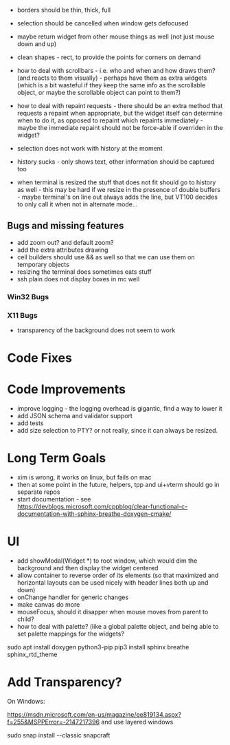 ﻿- borders should be thin, thick, full
- selection should be cancelled when window gets defocused
- maybe return widget from other mouse things as well (not just mouse down and up)

- clean shapes - rect, to provide the points for corners on demand

- how to deal with scrollbars - i.e. who and when and how draws them? (and reacts to them visually) - perhaps have them as extra widgets (which is a bit wasteful if they keep the same info as the scrollable object, or maybe the scrollable object can point to them?)

- how to deal with repaint requests - there should be an extra method that requests a repaint when appropriate, but the widget itself can determine when to do it, as opposed to repaint which repaints immediately - maybe the immediate repaint should not be force-able if overriden in the widget? 

- selection does not work with history at the moment

- history sucks - only shows text, other information should be captured too

- when terminal is resized the stuff that does not fit should go to history as well - this may be hard if we resize in the presence of double buffers - maybe terminal's on line out always adds the line, but VT100 decides to only call it when not in alternate mode... 

## Bugs and missing features

- add zoom out? and default zoom? 
- add the extra attributes drawing
- cell builders should use && as well so that we can use them on temporary objects
- resizing the terminal does sometimes eats stuff
- ssh plain does not display boxes in mc well

### Win32 Bugs

### X11 Bugs

- transparency of the background does not seem to work

# Code Fixes

# Code Improvements 

- improve logging - the logging overhead is gigantic, find a way to lower it
- add JSON schema and validator support
- add tests
- add size selection to PTY? or not really, since it can always be resized. 

# Long Term Goals

- xim is wrong, it works on linux, but fails on mac
- then at some point in the future, helpers, tpp and ui+vterm should go in separate repos
- start documentation - see https://devblogs.microsoft.com/cppblog/clear-functional-c-documentation-with-sphinx-breathe-doxygen-cmake/

# UI

- add showModal(Widget *) to root window, which would dim the background and then display the widget centered
- allow container to reverse order of its elements (so that maximized and horizontal layouts can be used nicely with header lines both up and down)
- onChange handler for generic changes
- make canvas do more
- mouseFocus, should it disapper when mouse moves from parent to child? 
- how to deal with palette? (like a global palette object, and being able to set palette mappings for the widgets? 

sudo apt install doxygen python3-pip
pip3 install sphinx breathe sphinx_rtd_theme

# Add Transparency?

On Windows:

https://msdn.microsoft.com/en-us/magazine/ee819134.aspx?f=255&MSPPError=-2147217396
and use layered windows

sudo snap install --classic snapcraft